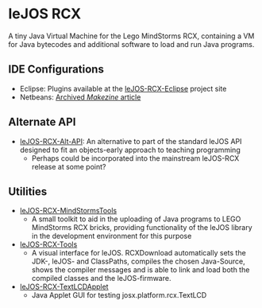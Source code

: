 # leJOS RCX
A tiny Java Virtual Machine for the Lego MindStorms RCX, containing a VM for Java bytecodes and additional software to load and run Java programs.

## IDE Configurations
* Eclipse:  Plugins available at the [leJOS-RCX-Eclipse](https://github.com/BrickBot/leJOS-RCX-Eclipse) project site
* Netbeans: [Archived _Makezine_ article](https://web.archive.org/web/20100117085123/http://www.makezine.com/extras/64.html)

## Alternate API
* [leJOS-RCX-Alt-API](https://github.com/BrickBot/leJOS-RCX-Alt-API):  An alternative to part of the standard leJOS API designed to fit an objects-early approach to teaching programming
  - Perhaps could be incorporated into the mainstream leJOS-RCX release at some point?

## Utilities
* [leJOS-RCX-MindStormsTools](https://github.com/BrickBot/leJOS-RCX-MindStormsTools)
  - A small toolkit to aid in the uploading of Java programs to LEGO MindStorms RCX bricks, providing functionality of the leJOS library in the development environment for this purpose
* [leJOS-RCX-Tools](https://github.com/BrickBot/leJOS-RCX-Tools)
  - A visual interface for leJOS. RCXDownload automatically sets the JDK-, leJOS- and ClassPaths, compiles the chosen Java-Source, shows the compiler messages and is able to link and load both the compiled classes and the leJOS-firmware.
* [leJOS-RCX-TextLCDApplet](https://github.com/BrickBot/leJOS-RCX-TextLCDApplet)
  - Java Applet GUI for testing josx.platform.rcx.TextLCD
